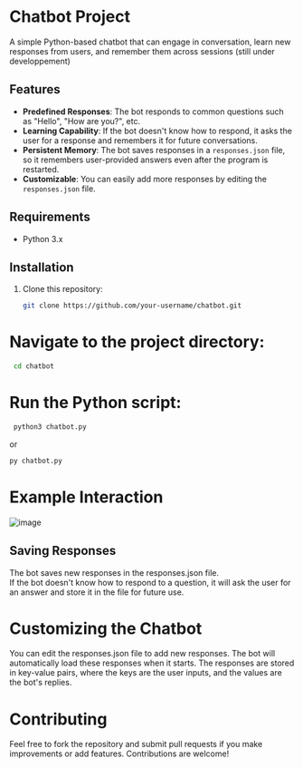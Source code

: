 # Chatbot Project

A simple Python-based chatbot that can engage in conversation, learn new responses from users, and remember them across sessions (still under developpement)

## Features

- **Predefined Responses**: The bot responds to common questions such as "Hello", "How are you?", etc.
- **Learning Capability**: If the bot doesn't know how to respond, it asks the user for a response and remembers it for future conversations.
- **Persistent Memory**: The bot saves responses in a `responses.json` file, so it remembers user-provided answers even after the program is restarted.
- **Customizable**: You can easily add more responses by editing the `responses.json` file.

## Requirements

- Python 3.x

## Installation

1. Clone this repository:

   ```bash
   git clone https://github.com/your-username/chatbot.git

# Navigate to the project directory:
```bash
 cd chatbot
```
# Run the Python script:
```bash
 python3 chatbot.py
```
or   
```bash
py chatbot.py
```

# Example Interaction

![image](https://github.com/user-attachments/assets/375509ff-b942-4313-b764-cc3b850414cb)


## Saving Responses
The bot saves new responses in the responses.json file.<br>
If the bot doesn't know how to respond to a question, it will ask the user for an answer and store it in the file for future use.<br>

# Customizing the Chatbot
You can edit the responses.json file to add new responses. The bot will automatically load these responses when it starts.
The responses are stored in key-value pairs, where the keys are the user inputs, and the values are the bot's replies.

# Contributing
Feel free to fork the repository and submit pull requests if you make improvements or add features. Contributions are welcome!
